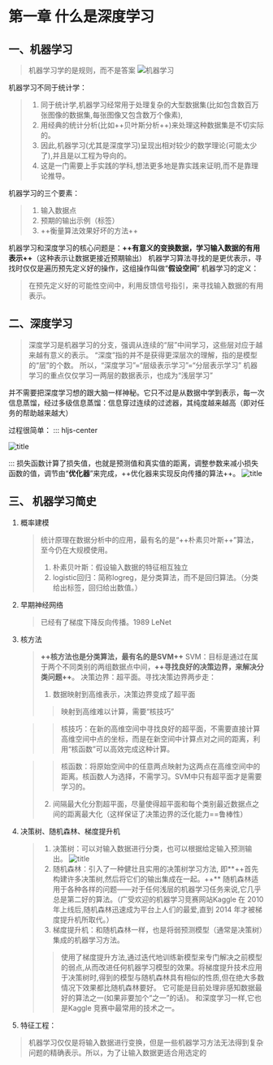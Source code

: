 # 第一章 什么是深度学习
## 一、机器学习
>机器学习学的是规则，而不是答案
 ![机器学习](https://i.loli.net/2019/04/26/5cc29fb04da42.png)

机器学习不同于统计学：
>1. 同于统计学,机器学习经常用于处理复杂的大型数据集(比如包含数百万张图像的数据集,每张图像又包含数万个像素),
>2. 用经典的统计分析(比如++贝叶斯分析++)来处理这种数据集是不切实际的。
>3. 因此,机器学习(尤其是深度学习)呈现出相对较少的数学理论(可能太少了),并且是以工程为导向的。
>4. 这是一门需要上手实践的学科,想法更多地是靠实践来证明,而不是靠理论推导。

机器学习的三个要素：
>1. 输入数据点
>2. 预期的输出示例（标签）
>3. ++衡量算法效果好坏的方法++

机器学习和深度学习的核心问题是：**++有意义的变换数据，学习输入数据的有用表示++**（这种表示让数据更接近预期输出）
机器学习算法寻找的是更优表示，寻找时仅仅是遍历预先定义好的操作，这组操作叫做“**假设空间**”
机器学习的定义：
>在预先定义好的可能性空间中，利用反馈信号指引，来寻找输入数据的有用表示。
## 二、深度学习
>深度学习是机器学习的分支，强调从连续的“层”中间学习，这些层对应于越来越有意义的表示。
“深度”指的并不是获得更深层次的理解，指的是模型的“层”的个数。
所以，“深度学习”=“层级表示学习”=“分层表示学习”
机器学习的重点仅仅学习一两层的数据表示，也成为“浅层学习”

并不需要把深度学习想的跟大脑一样神秘。它只不过是从数据中学到表示，每一次信息蒸馏，经过多级信息蒸馏：信息穿过连续的过滤器，其纯度越来越高（即对任务的帮助越来越大）

过程很简单：
::: hljs-center


![title](https://i.loli.net/2019/04/26/5cc2a55a76999.png)

:::
损失函数计算了损失值，也就是预测值和真实值的距离，调整参数来减小损失函数的值，调节由“**优化器**”来完成，++优化器来实现反向传播的算法++。
![title](https://i.loli.net/2019/04/26/5cc2a639e3194.png)
## 三、 机器学习简史
1. 概率建模
	>统计原理在数据分析中的应用，最有名的是“++朴素贝叶斯++”算法，至今仍在大规模使用。 
	>1. 朴素贝叶斯：假设输入数据的特征相互独立
	>2. logistic回归：简称logreg，是分类算法，而不是回归算法。（分类给出标签，回归给出数值。）
2. 早期神经网络
	>已经有了梯度下降反向传播。1989 LeNet 
3. 核方法
	>**++核方法也是分类算法，最有名的是SVM++** 
	>SVM：目标是通过在属于两个不同类别的两组数据点中间，**++寻找良好的决策边界，来解决分类问题++**。
	>决策边界：超平面。寻找决策边界两步走：
	>1. 数据映射到高维表示，决策边界变成了超平面
	>>映射到高维难以计算，需要“核技巧”

	>>核技巧：在新的高维空间中寻找良好的超平面，不需要直接计算高维空间中点的坐标，而是在新空间中计算点对之间的距离，利用“核函数”可以高效完成这种计算。

	>>核函数：将原始空间中的任意两点映射为这两点在高维空间中的距离。核函数人为选择，不需学习。SVM中只有超平面才是需要学习的。
	>2. 间隔最大化分割超平面，尽量使得超平面和每个类别最近数据点之间的距离最大化（这样保证了决策边界的泛化能力==鲁棒性）
4. 决策树、随机森林、梯度提升机
	>1. 决策树：可以对输入数据进行分类，也可以根据给定输入预测输出。
![title](https://i.loli.net/2019/04/26/5cc2ad3a3ba63.png)
	>2. 随机森林：引入了一种健壮且实用的决策树学习方法,
	即**++首先构建许多决策树,然后将它们的输出集成在一起。++**
随机森林适用于各种各样的问题——对于任何浅层的机器学习任务来说,它几乎总是第二好的算法。（广受欢迎的机器学习竞赛网站Kaggle 在 2010 年上线后,随机森林迅速成为平台上人们的最爱,直到 2014 年才被梯度提升机所取代。）
	>3. 梯度提升机：和随机森林一样，也是将弱预测模型（通常是决策树）集成的机器学习方法。
	>>使用了梯度提升方法,通过迭代地训练新模型来专门解决之前模型的弱点,从而改进任何机器学习模型的效果。将梯度提升技术应用于决策树时,得到的模型与随机森林具有相似的性质,但在绝大多数情况下效果都比随机森林要好。
它可能是目前处理非感知数据最好的算法之一(如果非要加个“之一”的话)。
和深度学习一样,它也是Kaggle 竞赛中最常用的技术之一。

5. 特征工程：
> 机器学习仅仅是将输入数据进行变换，但是一些机器学习方法无法得到复杂问题的精确表示。所以，为了让输入数据更适合用选定的

